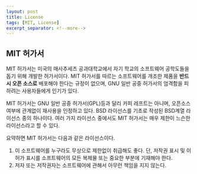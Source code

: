 ```yaml
---
layout: post
title: License
tags: [MIT, License]
excerpt_separator: <!--more-->
---
```

## MIT 허가서
MIT 허가서는 미국의 매사추세츠 공과대학교에서 자기 학교의 소프트웨어 공학도들을 돕기 위해 개발한 허가서이다. MIT 허가서를 따르는 소프트웨어를 개조한 제품을 **반드시 오픈 소스로** 배포해야 한다는 규정이 없으며, GNU 일반 공중 허가서의 엄격함을 피하려는 사용자들에게 인기가 있다.
<!--more-->

MIT 허가서는 GNU 일반 공중 허가서(GPL)등과 달리 카피 레프트는 아니며, 오픈소스 여부에 관계없이 재사용을 인정하고 있다. BSD 라이선스를 기초로 작성된 BSD계열 라이선스 중의 하나이다. 여러 가지 라이선스 중에서도 MIT 허가서는 매우 제한이 느슨한 라이선스라고 할 수 있다.

요약하면 MIT 허가서는 다음과 같은 라이선스이다.

1. 이 소프트웨어를 누구라도 무상으로 제한없이 취급해도 좋다. 단, 저작권 표시 및 이 허가 표시를 소프트웨어의 모든 복제물 또는 중요한 부분에 기재해야 한다.
2. 저자 또는 저작권자는 소프트웨어에 관해서 아무런 책임을 지지 않는다.